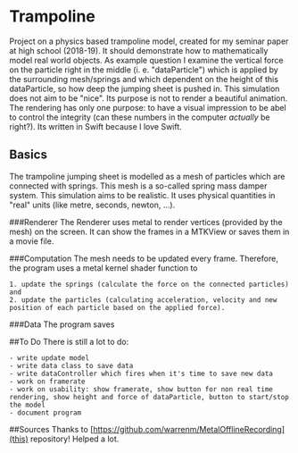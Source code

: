 
# Trampoline 

Project on a physics based trampoline model, created for my seminar paper at high school (2018-19). It should demonstrate how to mathematically model real world objects. As example question I examine the vertical force on the particle right in the middle (i. e. "dataParticle") which is applied by the surrounding mesh/springs and which dependent on the height of this dataParticle, so how deep the jumping sheet is pushed in. 
This simulation does not aim to be "nice". Its purpose is not to render a beautiful animation. The rendering has only one purpose: to have a visual impression to be abel to control the integrity (can these numbers in the computer *actually* be right?).
Its written in Swift because I love Swift. 

## Basics
The trampoline jumping sheet is modelled as a mesh of particles which are connected with springs. This mesh is a so-called spring mass damper system. This simulation aims to be realistic. It uses physical quantities in "real" units (like metre, seconds, newton, ...).

###Renderer
The Renderer uses metal to render vertices (provided by the mesh) on the screen. It can show the frames in a MTKView or saves them in a movie file.

###Computation
The mesh needs to be updated every frame. Therefore, the program uses a metal kernel shader function to

	1. update the springs (calculate the force on the connected particles) and 
	2. update the particles (calculating acceleration, velocity and new position of each particle based on the applied force).

###Data
The program saves 


##To Do
There is still a lot to do:

	- write update model
	- write data class to save data
	- write dataController which fires when it's time to save new data
	- work on framerate 
	- work on usability: show framerate, show button for non real time rendering, show height and force of dataParticle, button to start/stop the model
	- document program
	


##Sources 
Thanks to [https://github.com/warrenm/MetalOfflineRecording](this) repository! Helped a lot. 